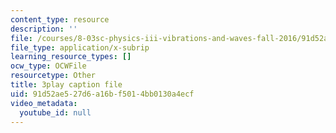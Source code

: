 ```yaml
---
content_type: resource
description: ''
file: /courses/8-03sc-physics-iii-vibrations-and-waves-fall-2016/91d52ae527d6a16bf5014bb0130a4ecf_mqhO9GT8hD4.srt
file_type: application/x-subrip
learning_resource_types: []
ocw_type: OCWFile
resourcetype: Other
title: 3play caption file
uid: 91d52ae5-27d6-a16b-f501-4bb0130a4ecf
video_metadata:
  youtube_id: null
---
```

